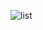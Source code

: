 ![list](https://user-images.githubusercontent.com/79565669/222426403-5fb271b2-7062-494d-a54d-a8cd1ec816de.PNG)
